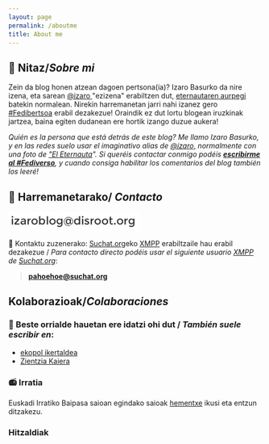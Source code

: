 ```yaml
---
layout: page
permalink: /aboutme
title: About me
---
```

## 👤 Nitaz/*Sobre mi*
Zein da blog honen atzean dagoen pertsona(ia)? Izaro Basurko da nire izena, eta sarean <a href="https://pleroma.libretux.com/izaro" target="_blank" rel="noopener">@izaro </a>"ezizena" erabiltzen dut, <a href="http://" target="_blank" rel="noopener">eternautaren aurpegi</a> batekin normalean. Nirekin harremanetan jarri nahi izanez gero [#Fedibertsoa](https://pleroma.libretux.com/izaro) erabil dezakezue! Oraindik ez dut lortu blogean iruzkinak jartzea, baina egiten dudanean ere hortik izango duzue aukera!

*Quién es la persona que está detrás de este blog? Me llamo Izaro Basurko, y en las redes suelo usar el imaginativo alias de <a href="https://pleroma.libretux.com/izaro">@izaro,</a> normalmente con una foto de <a href="https://es.wikipedia.org/wiki/El_Eternauta." target="_blank" rel="noopener">"El Eternauta</a>".  Si queréis contactar conmigo podéis [**escribirme al #Fediverso**](https://pleroma.libretux.com/izaro), y cuando consiga habilitar los comentarios del blog también los leeré!*

## 📨 Harremanetarako/ *Contacto*

 ![email](https://raw.githubusercontent.com/IzaroBlog/IzaroBlog.github.io/main/_pages/izaroblog.helbidea_txikia.png)

💬 Kontaktu zuzenerako: [Suchat.org](https://www.suchat.org/)eko [XMPP](https://eu.wikipedia.org/wiki/Extensible_Messaging_and_Presence_Protocol) erabiltzaile hau erabil dezakezue / *Para contacto directo podéis usar el siguiente usuario [XMPP](https://es.wikipedia.org/wiki/Extensible_Messaging_and_Presence_Protocol) de [Suchat.org](https://www.suchat.org/)*:
  > **pahoehoe@suchat.org**  

## Kolaborazioak/*Colaboraciones*

### 📝 Beste orrialde hauetan ere idatzi ohi dut / *También suele escribir en*:

- [ekopol ikertaldea](https://ekopol.eus/eu/)
- [Zientzia Kaiera](https://zientziakaiera.eus/)

### 📻 Irratia
Euskadi Irratiko Baipasa saioan egindako saioak [hementxe](https://izaroblog.github.io/collaborations/Baipasa) ikusi eta entzun ditzakezu.

### Hitzaldiak





